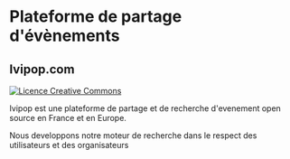 <h1>Plateforme de partage d'évènements</h1>
<h2>Ivipop.com</h2>

<a href="http://creativecommons.org/licenses/by-nc-nd/4.0/">
<img alt="Licence Creative Commons" src="https://camo.githubusercontent.com/1eb7683341794b302bcd8741de5cfb3c4f4b58c879f69d0e01a57c1e255844d9/68747470733a2f2f692e6372656174697665636f6d6d6f6e732e6f72672f6c2f62792d6e632d6e642f342e302f38307831352e706e67" style="max-width: 100%;"></a>

<p>Ivipop est une plateforme de partage et de recherche d'evenement open source en France et en Europe.</p>
<p>Nous developpons notre moteur de recherche dans le respect des utilisateurs et des organisateurs</p>
